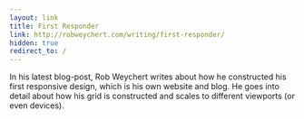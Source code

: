 ```yaml
---
layout: link
title: First Responder
link: http://robweychert.com/writing/first-responder/
hidden: true
redirect_to: / 
---
```


In his latest blog-post, Rob Weychert writes about how he constructed
his first responsive design, which is his own website and blog. He goes
into detail about how his grid is constructed and scales to different
viewports (or even devices).
